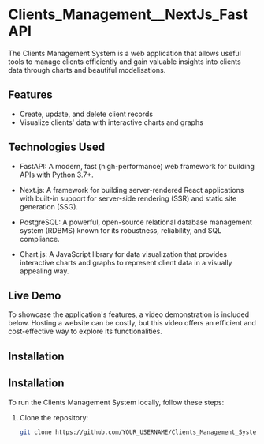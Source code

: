 # Clients_Management__NextJs_FastAPI

The Clients Management System is a web application that allows useful tools to manage clients efficiently and gain valuable insights into clients data through charts and beautiful modelisations.



## Features
- Create, update, and delete client records
- Visualize clients' data with interactive charts and graphs

## Technologies Used

- FastAPI: A modern, fast (high-performance) web framework for building APIs with Python 3.7+.

- Next.js: A framework for building server-rendered React applications with built-in support for server-side rendering (SSR) and static site generation (SSG).

- PostgreSQL: A powerful, open-source relational database management system (RDBMS) known for its robustness, reliability, and SQL compliance.

- Chart.js: A JavaScript library for data visualization that provides interactive charts and graphs to represent client data in a visually appealing way.



## Live Demo
To showcase the application's features, a video demonstration is included below. Hosting a website can be costly, but this video offers an efficient and cost-effective way to explore its functionalities.

## Installation
## Installation

To run the Clients Management System locally, follow these steps:

1. Clone the repository:

   ```bash
   git clone https://github.com/YOUR_USERNAME/Clients_Management_System.git


